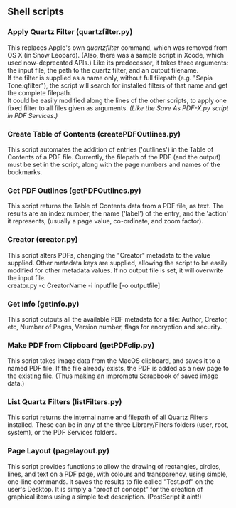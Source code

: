 ## Shell scripts
### Apply Quartz Filter (quartzfilter.py)
This replaces Apple's own _quartzfilter_ command, which was removed from OS X (in Snow Leopard). (Also, there was a sample script in Xcode, which used now-deprecated APIs.) Like its predecessor, it takes three arguments: the input file, the path to the quartz filter, and an output filename.  
If the filter is supplied as a name only, without full filepath (e.g. "Sepia Tone.qfilter"), the script will search for installed filters of that name and get the complete filepath.  
It could be easily modified along the lines of the other scripts, to apply one fixed filter to all files given as arguments. _(Like the Save As PDF-X.py script in PDF Services.)_

### Create Table of Contents (createPDFOutlines.py)
This script automates the addition of entries ('outlines') in the Table of Contents of a PDF file. Currently, the filepath of the PDF (and the output) must be set in the script, along with the page numbers and names of the bookmarks.

### Get PDF Outlines (getPDFOutlines.py)  
This script returns the Table of Contents data from a PDF file, as text. The results are an index number, the name ('label') of the entry, and the 'action' it represents, (usually a page value, co-ordinate, and zoom factor). 

### Creator (creator.py)
This script alters PDFs, changing the "Creator" metadata to the value supplied. Other metadata keys are supplied, allowing the script to be easily modified for other metadata values. If no output file is set, it will overwrite the input file.  
creator.py -c CreatorName -i inputfile [-o outputfile]

### Get Info (getInfo.py)
This script outputs all the available PDF metadata for a file: Author, Creator, etc, Number of Pages, Version number, flags for encryption and security.

### Make PDF from Clipboard (getPDFclip.py)
This script takes image data from the MacOS clipboard, and saves it to a named PDF file. If the file already exists, the PDF is added as a new page to the existing file. (Thus making an impromptu Scrapbook of saved image data.)

### List Quartz Filters (listFilters.py)
This script returns the internal name and filepath of all Quartz Filters installed. These can be in any of the three Library/Filters folders (user, root, system), or the PDF Services folders.

### Page Layout (pagelayout.py)
This script provides functions to allow the drawing of rectangles, circles, lines, and text on a PDF page, with colours and transparency, using simple, one-line commands. It saves the results to file called "Test.pdf" on the user's Desktop. It is simply a "proof of concept" for the creation of graphical items using a simple text description. (PostScript it aint!)
